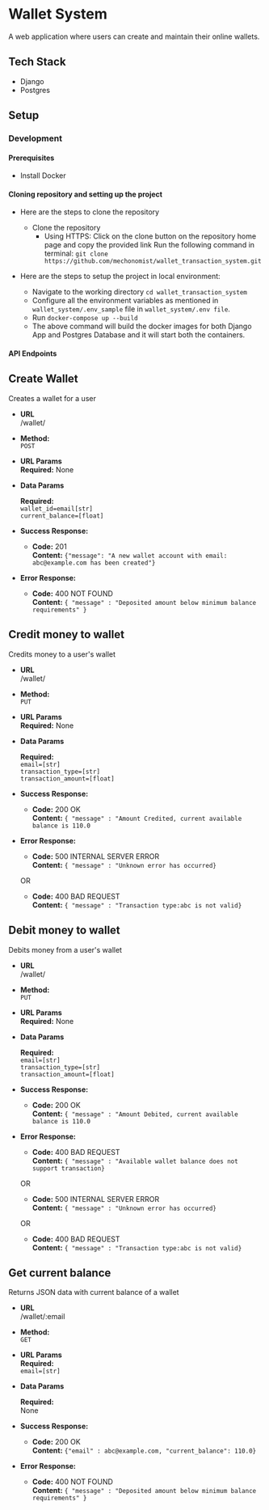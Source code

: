 # Wallet System
A web application where users can create and maintain their online wallets.

## Tech Stack 
* Django
* Postgres

## Setup 

### Development

#### Prerequisites
* Install Docker

#### Cloning repository and setting up the project
* Here are the steps to clone the repository
    * Clone the repository
        * Using HTTPS:
            Click on the clone button on the repository home page and copy the provided link
            Run the following command in terminal: `git clone https://github.com/mechonomist/wallet_transaction_system.git`

* Here are the steps to setup the project in local environment:
    * Navigate to the working directory `cd wallet_transaction_system`
    * Configure all the environment variables as mentioned in `wallet_system/.env_sample` file in `wallet_system/.env file`.
    * Run `docker-compose up --build`
    * The above command will build the docker images for both Django App and Postgres Database and it will start both the containers.
    
#### API Endpoints

**Create Wallet**
----
Creates a wallet for a user
* **URL**<br /> 
  /wallet/

* **Method:**<br /> 
`POST`
  
*  **URL Params**<br /> 
   **Required:** None

* **Data Params**

  **Required:**<br /> 
   `wallet_id=email[str]` <br />
   `current_balance=[float]`

* **Success Response:**
  * **Code:** 201 <br />
    **Content:** `{"message": "A new wallet account with email: abc@example.com has been created"}`
 
* **Error Response:**

  * **Code:** 400 NOT FOUND <br />
    **Content:** `{ "message" : "Deposited amount below minimum balance requirements" }`


**Credit money to wallet**
----
  Credits money to a user's wallet

* **URL**<br /> 
  /wallet/

* **Method:**<br /> 
`PUT`
  
*  **URL Params**<br /> 
   **Required:** None

* **Data Params**

  **Required:**<br /> 
   `email=[str]` <br />
   `transaction_type=[str]`<br />
   `transaction_amount=[float]`

* **Success Response:**
  * **Code:** 200 OK <br />
    **Content:** `{ "message" : "Amount Credited, current available balance is 110.0`
 
* **Error Response:**
  * **Code:** 500 INTERNAL SERVER ERROR <br />
    **Content:** `{ "message" : "Unknown error has occurred}` <br />
   
   OR
  * **Code:** 400 BAD REQUEST<br />
    **Content:** `{ "message" : "Transaction type:abc is not valid}` <br />

**Debit money to wallet**
----
  Debits money from a user's wallet

* **URL**<br /> 
  /wallet/

* **Method:**<br /> 
`PUT`
  
*  **URL Params**<br /> 
   **Required:** None

* **Data Params**

  **Required:**<br /> 
   `email=[str]` <br />
   `transaction_type=[str]`<br />
   `transaction_amount=[float]`

* **Success Response:**
  * **Code:** 200 OK <br />
    **Content:** `{ "message" : "Amount Debited, current available balance is 110.0`
 
* **Error Response:**
  * **Code:** 400 BAD REQUEST <br />
    **Content:** `{ "message" : "Available wallet balance does not support transaction}` <br />
   
   OR
  * **Code:** 500 INTERNAL SERVER ERROR <br />
    **Content:** `{ "message" : "Unknown error has occurred}` <br />
   
   OR
  * **Code:** 400 BAD REQUEST<br />
    **Content:** `{ "message" : "Transaction type:abc is not valid}` <br />

**Get current balance**
----
Returns JSON data with current balance of a wallet
* **URL**<br /> 
  /wallet/:email

* **Method:**<br /> 
`GET`
  
*  **URL Params**<br /> 
   **Required:**<br />
   `email=[str]` <br />

* **Data Params**

  **Required:**<br /> 
None

* **Success Response:**
  * **Code:** 200 OK <br />
    **Content:** `{"email" : abc@example.com, "current_balance": 110.0}`
 
* **Error Response:**

  * **Code:** 400 NOT FOUND <br />
    **Content:** `{ "message" : "Deposited amount below minimum balance requirements" }`
